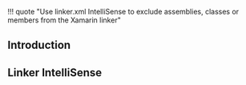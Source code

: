 !!! quote "Use linker.xml IntelliSense to exclude assemblies, classes or members from the Xamarin linker"

## Introduction

## Linker IntelliSense
